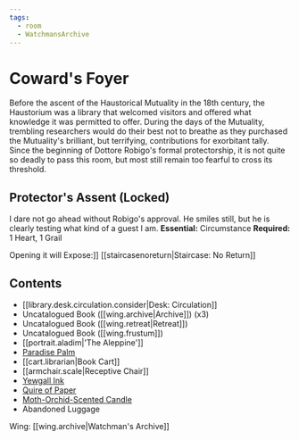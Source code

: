 ```yaml
---
tags:
  - room
  - WatchmansArchive
---
```

# Coward's Foyer
Before the ascent of the Haustorical Mutuality in the 18th century, the Haustorium was a library that welcomed visitors and offered what knowledge it was permitted to offer. During the days of the Mutuality, trembling researchers would do their best not to breathe as they purchased the Mutuality's brilliant, but terrifying, contributions for exorbitant tally. Since the beginning of Dottore Robigo's formal protectorship, it is not quite so deadly to pass this room, but most still remain too fearful to cross its threshold.
## Protector's Assent (Locked)
I dare not go ahead without Robigo's approval. He smiles still, but he is clearly testing what kind of a guest I am.
**Essential:** Circumstance
**Required:** 1 Heart, 1 Grail

Opening it will Expose:]]
[[staircasenoreturn|Staircase: No Return]]
## Contents
- [[library.desk.circulation.consider|Desk: Circulation]]
- Uncatalogued Book ([[wing.archive|Archive]]) (x3)
- Uncatalogued Book ([[wing.retreat|Retreat]])
- Uncatalogued Book ([[wing.frustum]])
- [[portrait.aladim|'The Aleppine']]
- [Paradise Palm  ](https://uadaf.theevilroot.xyz/rowenarium/element/pot.bigken)
- [[cart.librarian|Book Cart]]
- [[armchair.scale|Receptive Chair]]
- [Yewgall Ink](https://uadaf.theevilroot.xyz/rowenarium/element/yewgall.ink)
- [Quire of Paper](https://uadaf.theevilroot.xyz/rowenarium/element/quire.paper)
- [Moth-Orchid-Scented Candle](https://uadaf.theevilroot.xyz/rowenarium/element/candle.mothorchid) 
- Abandoned Luggage

Wing: [[wing.archive|Watchman's Archive]]
